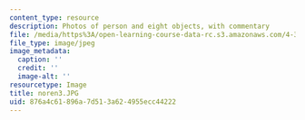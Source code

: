 ```yaml
---
content_type: resource
description: Photos of person and eight objects, with commentary
file: /media/https%3A/open-learning-course-data-rc.s3.amazonaws.com/4-341-introduction-to-photography-fall-2002/876a4c61896a7d513a624955ecc44222_noren3.JPG
file_type: image/jpeg
image_metadata:
  caption: ''
  credit: ''
  image-alt: ''
resourcetype: Image
title: noren3.JPG
uid: 876a4c61-896a-7d51-3a62-4955ecc44222
---
```

